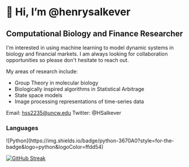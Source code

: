 <h1>👋 Hi, I’m @henrysalkever</h1>

<h2>Computational Biology and Finance Researcher</h2>

I'm interested in using machine learning to model dynamic systems in biology and financial markets. 
I am always looking for collaboration opportunities so please don't hesitate to reach out. 

My areas of research include: 
- Group Theory in molecular biology
- Biologically inspired algorithms in Statistical Arbitrage
- State space models
- Image processing representations of time-series data

Email: hss2235@uncw.edu
Twitter: @HSalkever

<h3>Languages</h3>
![Python](https://img.shields.io/badge/python-3670A0?style=for-the-badge&logo=python&logoColor=ffdd54)


[![GitHub Streak](https://github-readme-streak-stats.herokuapp.com/?user=henrysalkever)](https://git.io/streak-stats)

